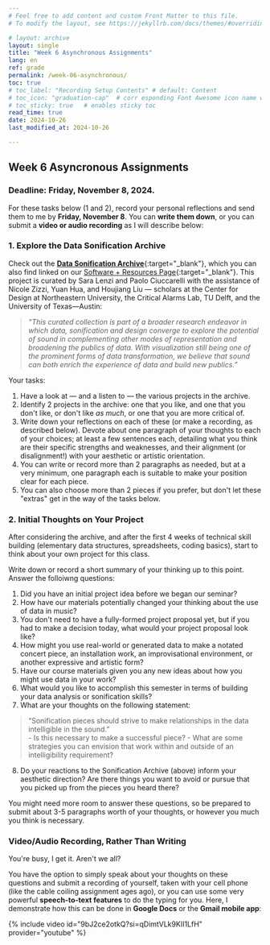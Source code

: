 ```yaml
---
# Feel free to add content and custom Front Matter to this file.
# To modify the layout, see https://jekyllrb.com/docs/themes/#overriding-theme-defaults

# layout: archive   
layout: single   
title: "Week 6 Asynchronous Assignments"   
lang: en   
ref: grade  
permalink: /week-06-asynchronous/   
toc: true  
# toc_label: "Recording Setup Contents" # default: Content
# toc_icon: "graduation-cap"  # corr esponding Font Awesome icon name without the "fa" prefix
# toc_sticky: true   # enables sticky toc  
read_time: true  
date: 2024-10-26    
last_modified_at: 2024-10-26  

---
```


## Week 6 Asyncronous Assignments 
### Deadline: Friday, November 8, 2024.   

For these tasks below (1 and 2), record your personal reflections and send them to me by **Friday, November 8**. You can **write them down**, or you can submit a **video or audio recording** as I will describe below:  

### 1. Explore the Data Sonification Archive          

Check out the [**Data Sonification Archive**](https://sonification.design/){:target="_blank"}, which you can also find linked on our [Software + Resources Page](https://einbahnstrasse.github.io/MHL-Data-Sonification/resources/#data-sonification-archive){:target="_blank"}. This project is curated by Sara Lenzi and Paolo Ciuccarelli with the assistance of Nicole Zizzi, Yuan Hua, and Houjiang Liu — scholars at the Center for Design at Northeastern University, the Critical Alarms Lab, TU Delft, and the University of Texas—Austin: 

> *“This curated collection is part of a broader research endeavor in which data, sonification and design converge to explore the potential of sound in complementing other modes of representation and broadening the publics of data. With visualization still being one of the prominent forms of data transformation, we believe that sound can both enrich the experience of data and build new publics.”*  

Your tasks: 

1. Have a look at — and a listen to — the various projects in the archive. 
2. Identify 2 projects in the archive: one that you like, and one that you don't like, or don't like _as much_, or one that you are more critical of. 
3. Write down your reflections on each of these (or make a recording, as described below). Devote about one paragraph of your thoughts to each of your choices; at least a few sentences each, detailing what you think are their specific strengths and weaknesses, and their alignment (or disalignment!) with your aesthetic or artistic orientation. 
4. You can write or record more than 2 paragraphs as needed, but at a very minimum, one paragraph each is suitable to make your position clear for each piece. 
5. You can also choose more than 2 pieces if you prefer, but don't let these "extras" get in the way of the tasks below.  

### 2. Initial Thoughts on Your Project            

After considering the archive, and after the first 4 weeks of technical skill building (elementary data structures, spreadsheets, coding basics), start to think about your own project for this class. 

Write down or record a short summary of your thinking up to this point. Answer the folloiwng questions:   

1. Did you have an initial project idea before we began our seminar?  
2. How have our materials potentially changed your thinking about the use of data in music?  
3. You don't need to have a fully-formed project proposal yet, but if you had to make a decision today, what would your project proposal look like? 
4. How might you use real-world or generated data to make a notated concert piece, an installation work, an improvisational environment, or another expressive and artistic form?  
5. Have our course materials given you any new ideas about how you might use data in your work?   
6. What would you like to accomplish this semester in terms of building your data analysis or sonification skills?  
7. What are your thoughts on the following statement:

> “Sonification pieces should strive to make relationships in the data intelligible in the sound.”   
    - Is this necessary to make a successful piece?
    - What are some strategies you can envision that work within and outside of an intelligibility requirement?   

8. Do your reactions to the Sonification Archive (above) inform your aesthetic direction? Are there things you want to avoid or pursue that you picked up from the pieces you heard there?     

You might need more room to answer these questions, so be prepared to submit about 3-5 paragraphs worth of your thoughts, or however you much you think is necessary.   
   
### Video/Audio Recording, Rather Than Writing  

You're busy, I get it. Aren't we all?  

You have the option to simply speak about your thoughts on these questions and submit a recording of yourself, taken with your cell phone (like the cable coiling assignment ages ago), or you can use some very powerful **speech-to-text features** to do the typing for you. Here, I demonstrate how this can be done in **Google Docs** or the **Gmail mobile app**:   

{% include video id="9bJ2ce2otkQ?si=qDimtVLk9KII1LfH" provider="youtube" %}    


